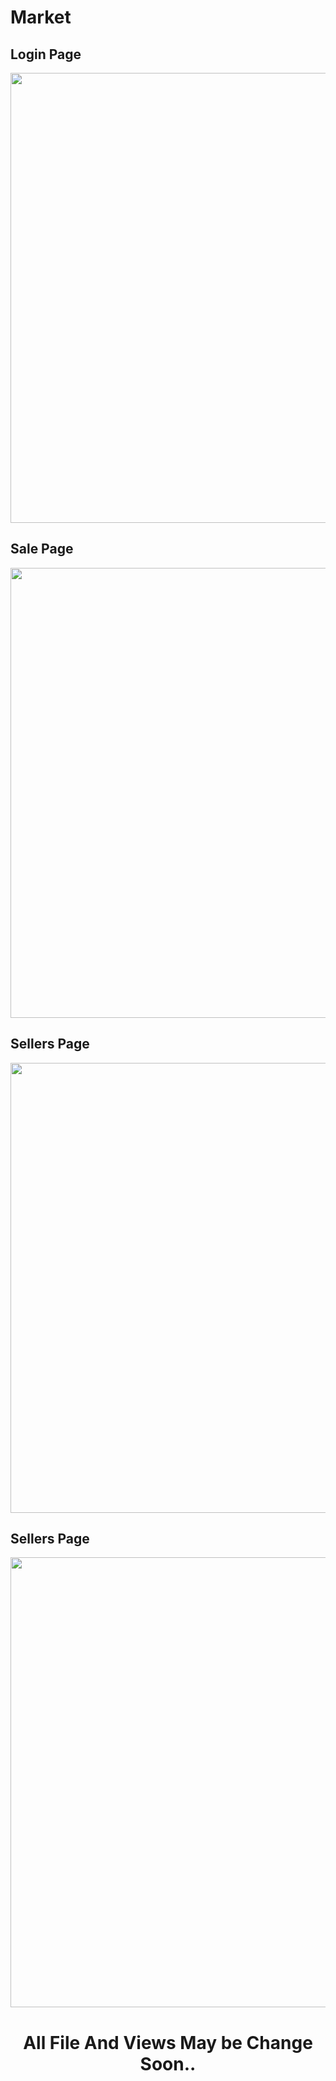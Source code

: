 # Market
<html>
<body>
<h2 style="align-text:center"> Login Page</h2>
<img width="720" src="https://firebasestorage.googleapis.com/v0/b/kawan-2021.appspot.com/o/Screen%20Shot%202021-01-19%20at%203.31.47%20PM.png?alt=media&token=fd693f8e-876b-4cc9-ba3c-59d3393b018c">
<h2 style="align-text:center"> Sale Page</h2>
<img width="720" src="https://firebasestorage.googleapis.com/v0/b/kawan-2021.appspot.com/o/Screen%20Shot%202021-01-19%20at%203.36.39%20PM.png?alt=media&token=3b15b025-6cd0-4742-9454-1a39e8e4004a">
<h2 style="align-text:center"> Sellers Page</h2>
<img width="720" src="https://firebasestorage.googleapis.com/v0/b/kawan-2021.appspot.com/o/Screen%20Shot%202021-01-19%20at%203.35.59%20PM.png?alt=media&token=4116d692-5d9a-4299-8c68-3675b67ddb76">
<h2 style="align-text:center"> Sellers Page</h2>
<img width="720" src="https://firebasestorage.googleapis.com/v0/b/kawan-2021.appspot.com/o/Screen%20Shot%202021-01-19%20at%203.36.09%20PM.png?alt=media&token=2929eeaf-84a1-4c32-a118-e135b9b99337">

<center>
<h1> All File And Views May be Change Soon..</h1>
</center>
</body>



</html>
